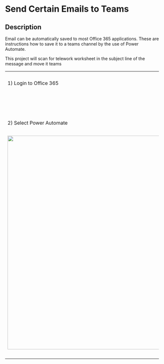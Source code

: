 # Send Certain Emails to Teams

## Description
Email can be automatically saved to most Office 365 applications.
These are instructions how to save it to a teams channel by the use of 
Power Automate.

This project will scan for telework worksheet in the subject line of the message and move it 
teams


<table>
    <tr>
      <td>&nbsp;</td>
    </tr>
    <tr>
      <td> 1) Login to Office 365 </td>
    </tr>
    <tr>
      <td>&nbsp;</td>
    </tr>
    <tr>
      <td>&nbsp;</td>
    </tr>
    <tr>
      <td>&nbsp;</td>
    </tr>
    <tr>
      <td>&nbsp;</td>
    </tr>
    <tr>
      <td> 2) Select Power Automate </td>
    </tr>
    <tr>
      <td>&nbsp;</td>
    </tr>
    <tr>
      <td><a href="images2/pa2.png"><img src="images2/pa2.png" width="700"></a></td>
    </tr>
    <tr>
      <td>&nbsp;</td>
    </tr>    
</table>
